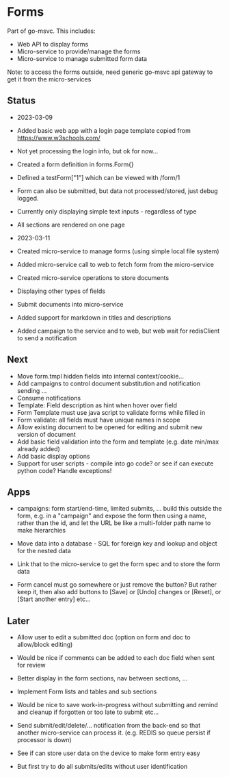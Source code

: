 # Forms #

Part of go-msvc. This includes:
- Web API to display forms
- Micro-service to provide/manage the forms
- Micro-service to manage submitted form data

Note: to access the forms outside, need generic go-msvc api gateway to get it from the micro-services

## Status ##

- 2023-03-09
- Added basic web app with a login page template copied from https://www.w3schools.com/
- Not yet processing the login info, but ok for now...
- Created a form definition in forms.Form{}
- Defined a testForm["1"] which can be viewed with /form/1
- Form can also be submitted, but data not processed/stored, just debug logged.
- Currently only displaying simple text inputs - regardless of type
- All sections are rendered on one page

- 2023-03-11
- Created micro-service to manage forms (using simple local file system)
- Added micro-service call to web to fetch form from the micro-service
- Created micro-service operations to store documents
- Displaying other types of fields
- Submit documents into micro-service
- Added support for markdown in titles and descriptions
- Added campaign to the service and to web, but web wait for redisClient to send a notification

## Next ##
- Move form.tmpl hidden fields into internal context/cookie...
- Add campaigns to control document substitution and notification sending ...
- Consume notifications
- Template: Field description as hint when hover over field
- Form Template must use java script to validate forms while filled in
- Form validate: all fields must have unique names in scope
- Allow existing document to be opened for editing and submit new version of document
- Add basic field validation into the form and template (e.g. date min/max already added)
- Add basic display options
- Support for user scripts - compile into go code? or see if can execute python code? Handle exceptions!

## Apps ##
- campaigns: form start/end-time, limited submits, ... build this outside the form, e.g. in a "campaign" and expose the form then using a name, rather than the id, and let the URL be like a multi-folder path name to make hierarchies

- Move data into a database - SQL for foreign key and lookup and object for the nested data


- Link that to the micro-service to get the form spec and to store the form data
- Form cancel must go somewhere or just remove the button? But rather keep it, then also add buttons to [Save] or [Undo] changes or [Reset], or [Start another entry] etc...

## Later ##
- Allow user to edit a submitted doc (option on form and doc to allow/block editing)
- Would be nice if comments can be added to each doc field when sent for review

- Better display in the form sections, nav between sections, ...
- Implement Form lists and tables and sub sections

- Would be nice to save work-in-progress without submitting and remind and cleanup if forgotten or too late to submit etc...

- Send submit/edit/delete/... notification from the back-end so that another micro-service can process it.
    (e.g. REDIS so queue persist if processor is down)

- See if can store user data on the device to make form entry easy
- But first try to do all submits/edits without user identification
